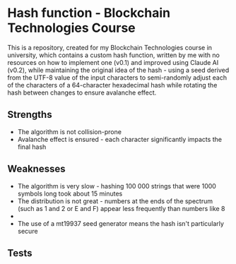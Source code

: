 <h1>Hash function - Blockchain Technologies Course</h1>
<p>This is a repository, created for my Blockchain Technologies course in university, which contains a custom hash function, written by me with no resources on how to implement one (v0.1) and improved using Claude AI (v0.2), while maintaining the original idea of the hash - using a seed derived from the UTF-8 value of the input characters to semi-randomly adjust each of the characters of a 64-character hexadecimal hash while rotating the hash between changes to ensure avalanche effect.</p>
<h2>Strengths</h2>
    <ul>
        <li>The algorithm is not collision-prone</li>
        <li>Avalanche effect is ensured - each character significantly impacts the final hash</li>
    </ul>
<h2>Weaknesses</h2>
    <ul>
        <li>The algorithm is very slow - hashing 100 000 strings that were 1000 symbols long took about 15 minutes</li>
        <li>The distribution is not great - numbers at the ends of the spectrum (such as 1 and 2 or E and F) appear less frequently than numbers like 8<li>
        <li>The use of a mt19937 seed generator means the hash isn't particularly secure</li>
    </ul>
<h2>Tests</h2>